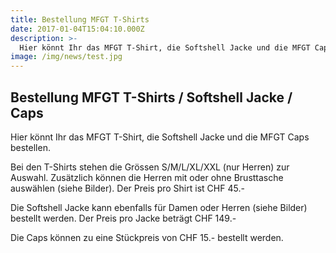 ```yaml
---
title: Bestellung MFGT T-Shirts
date: 2017-01-04T15:04:10.000Z
description: >-
  Hier könnt Ihr das MFGT T-Shirt, die Softshell Jacke und die MFGT Caps bestellen. Bei den T-Shirts stehen die Grössen S/M/L/XL/XXL (nur Herren) zur Auswahl.
image: /img/news/test.jpg
---
```


## Bestellung MFGT T-Shirts / Softshell Jacke / Caps
Hier könnt Ihr das MFGT T-Shirt, die Softshell Jacke und die MFGT Caps bestellen.

Bei den T-Shirts stehen die Grössen S/M/L/XL/XXL (nur Herren) zur Auswahl. Zusätzlich können die Herren mit oder ohne Brusttasche auswählen (siehe Bilder). Der Preis pro Shirt ist CHF 45.-

Die Softshell Jacke kann ebenfalls für Damen oder Herren (siehe Bilder) bestellt werden.
Der Preis pro Jacke beträgt CHF 149.-

Die Caps können zu eine Stückpreis von CHF 15.- bestellt werden.
